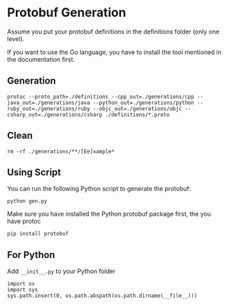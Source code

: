 # Protobuf Generation

Assume you put your protobuf definitions in the definitions folder (only one level).

If you want to use the Go language, you have to install the tool mentioned in the documentation first.

## Generation
```
protoc --proto_path=./definitions --cpp_out=./generations/cpp --java_out=./generations/java --python_out=./generations/python --ruby_out=./generations/ruby --objc_out=./generations/objc --csharp_out=./generations/csharp ./definitions/*.proto
```

## Clean
```
rm -rf ./generations/**/[Ee]xample*
```

## Using Script
You can run the following Python script to generate the protobuf:
```
python gen.py
```
Make sure you have installed the Python protobuf package first, the you have protoc
```
pip install protobuf
```

## For Python
Add `__init__.py` to your Python folder
```
import os
import sys
sys.path.insert(0, os.path.abspath(os.path.dirname(__file__)))
```